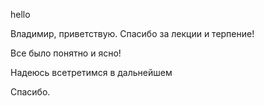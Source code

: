 hello

Владимир, приветствую.
Спасибо за лекции и терпение!

Все было понятно и ясно!

Надеюсь всетретимся в дальнейшем

Спасибо.